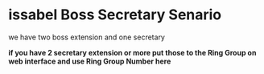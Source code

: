 # issabel Boss Secretary Senario
we have two boss extension and one secretary

**if you have 2 secretary extension or more put those to the Ring Group on web interface and use Ring Group Number here**
